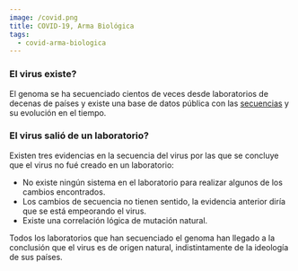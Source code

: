 ```yaml
---
image: /covid.png
title: COVID-19, Arma Biológica
tags: 
  - covid-arma-biologica
---
```

### El virus existe?

<!-- https://nextstrain.org/sars-cov-2/ -->
El genoma se ha secuenciado cientos de veces desde laboratorios de decenas de países y existe una base de datos pública con las [secuencias](https://nextstrain.org/ncov/global) y su evolución en el tiempo.

### El virus salió de un laboratorio?

Existen tres evidencias en la secuencia del virus por las que se concluye que el virus no fué creado en un laboratorio:
- No existe ningún sistema en el laboratorio para realizar algunos de los cambios encontrados.
- Los cambios de secuencia no tienen sentido, la evidencia anterior diría que se está empeorando el virus.
- Existe una correlación lógica de mutación natural.

Todos los laboratorios que han secuenciado el genoma han llegado a la conclusión que el virus es de origen natural, indistintamente de la ideología de sus países.